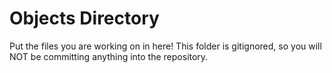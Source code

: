 # Objects Directory

Put the files you are working on in here! 
This folder is gitignored, so you will NOT be committing anything into the repository.

